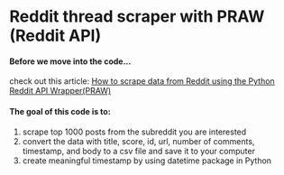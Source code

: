 # Reddit thread scraper with PRAW (Reddit API)
#### Before we move into the code...
check out this article: [How to scrape data from Reddit using the Python Reddit API Wrapper(PRAW)](https://towardsdatascience.com/scraping-reddit-data-1c0af3040768)
#### The goal of this code is to:
1. scrape top 1000 posts from the subreddit you are interested
2. convert the data with title, score, id, url, number of comments, timestamp, and body to a csv file and save it to your computer
3. create meaningful timestamp by using datetime package in Python
